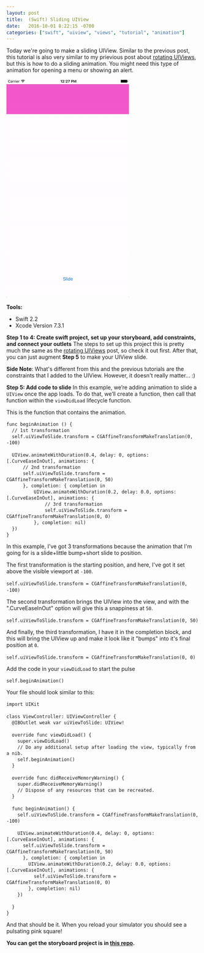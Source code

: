 ```yaml
---
layout: post
title:  (Swift) Sliding UIView
date:   2016-10-01 8:22:15 -0700
categories: ["swift", "uiview", "views", "tutorial", "animation"]
---
```


Today we're going to make a sliding UIView. Similar to the previous post, this tutorial is also very similar to my prievious post about [rotating UIViews](http://seimith.github.io/swift/uiview/views/tutorial/animation/2016/08/28/Swift-Rotating-UIView.html "Post on rotating UIViews"), but this is how to do a sliding animation. You might need this type of animation for opening a menu or showing an alert.

![alt text](https://raw.githubusercontent.com/seimith/seimith.github.io/master/_assets/2016-10-01-assets/slidingUIViewSm.gif "Sliding UIViews")

**Tools:**

- Swift 2.2
- Xcode Version 7.3.1

**Step 1 to 4: Create swift project, set up your storyboard, add constraints, and connect your outlets**
The steps to set up this project this is pretty much the same as the [rotating UIViews](http://seimith.github.io/swift/uiview/views/tutorial/animation/2016/08/28/Swift-Rotating-UIView.html "Post on rotating UIViews") post, so check it out first. After that, you can just augment **Step 5** to make your UIView slide.

**Side Note**: What's different from this and the previous tutorials are the constraints that I added to the UIView. However, it doesn't really matter... :)

**Step 5: Add code to slide**
In this example, we’re adding animation to slide a `UIView` once the app loads. To do that, we’ll create a function, then call that function within the `viewDidLoad` lifecycle function.

This is the function that contains the animation.

```
func beginAnimation () {
  // 1st transformation
  self.uiViewToSlide.transform = CGAffineTransformMakeTranslation(0, -100)

  UIView.animateWithDuration(0.4, delay: 0, options: [.CurveEaseInOut], animations: {
      // 2nd transformation
      self.uiViewToSlide.transform = CGAffineTransformMakeTranslation(0, 50)
      }, completion: { completion in
          UIView.animateWithDuration(0.2, delay: 0.0, options: [.CurveEaseInOut], animations: {
              // 3rd transformation
              self.uiViewToSlide.transform = CGAffineTransformMakeTranslation(0, 0)
          }, completion: nil)
  })
}
```
In this example, I've got 3 transformations because the animation that I'm going for is a slide+little bump+short slide to position.

The first transformation is the starting position, and here, I've got it set above the visible viewport at `-100`.

`self.uiViewToSlide.transform = CGAffineTransformMakeTranslation(0, -100)`

The second transformation brings the UIView into the view, and with the ".CurveEaseInOut" option will give this a snappiness at `50`.

`self.uiViewToSlide.transform = CGAffineTransformMakeTranslation(0, 50)`

And finally, the third transformation, I have it in the completion block, and this will bring the UIView up and make it look like it "bumps" into it's final position at `0`.

`self.uiViewToSlide.transform = CGAffineTransformMakeTranslation(0, 0)`

Add the code in your `viewDidLoad` to start the pulse

```
self.beginAnimation()
```

Your file should look similar to this:

```
import UIKit

class ViewController: UIViewController {
  @IBOutlet weak var uiViewToSlide: UIView!

  override func viewDidLoad() {
    super.viewDidLoad()
    // Do any additional setup after loading the view, typically from a nib.
    self.beginAnimation()
  }

  override func didReceiveMemoryWarning() {
    super.didReceiveMemoryWarning()
    // Dispose of any resources that can be recreated.
  }

  func beginAnimation() {
    self.uiViewToSlide.transform = CGAffineTransformMakeTranslation(0, -100)

    UIView.animateWithDuration(0.4, delay: 0, options: [.CurveEaseInOut], animations: {
      self.uiViewToSlide.transform = CGAffineTransformMakeTranslation(0, 50)
      }, completion: { completion in
        UIView.animateWithDuration(0.2, delay: 0.0, options: [.CurveEaseInOut], animations: {
          self.uiViewToSlide.transform = CGAffineTransformMakeTranslation(0, 0)
        }, completion: nil)
    })

  }
}
```

And that should be it. When you reload your simulator you should see a pulsating pink square!

**You can get the storyboard project is in [this repo][link].**

[link]: https://github.com/seimith/SwiftSlidingUIView
